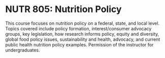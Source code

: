 # NUTR 805: Nutrition Policy

This course focuses on nutrition policy on a federal, state, and local level. Topics covered include policy formation, interest/consumer advocacy groups, key legislation, how research informs policy, equity and diversity, global food policy issues, sustainability and health, advocacy, and current public health nutrition policy examples. Permission of the instructor for undergraduates.